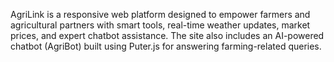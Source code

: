 AgriLink is a responsive web platform designed to empower farmers and agricultural partners with smart tools, real-time weather updates, market prices, and expert chatbot assistance. The site also includes an AI-powered chatbot (AgriBot) built using Puter.js for answering farming-related queries.
